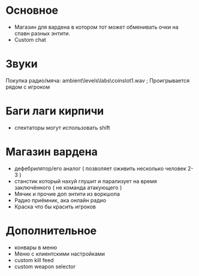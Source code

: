 # Основное
- Магазин для вардена в котором тот может обменивать очки на спавн разных энтити.
- Custom chat

# Звуки
Покупка радио/мяча: ambient\levels\labs\coinslot1.wav ; Проигрывается рядом с игроком

# Баги лаги кирпичи
- спектаторы могут использовать shift

# Магазин вардена
- дефебрилятор/его аналог ( позволяет оживить несколько человек 2-3 )
- станстик который нахуй глушит и парализует на время заключённого ( не команда атакующего )
- Мячик и прочие доп энтити из воркшопа
- Радио приёмник, ака онлайн радио
- Краска что бы красить игроков

# Дополнительное
- конвары в меню
- Меню с клиентскими настройками
- custom kill feed
- custom weapon selector


